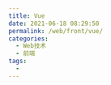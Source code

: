 ```yaml
---
title: Vue
date: 2021-06-18 08:29:50
permalink: /web/front/vue/
categories:
  - Web技术
  - 前端
tags:
  - 
---
```

